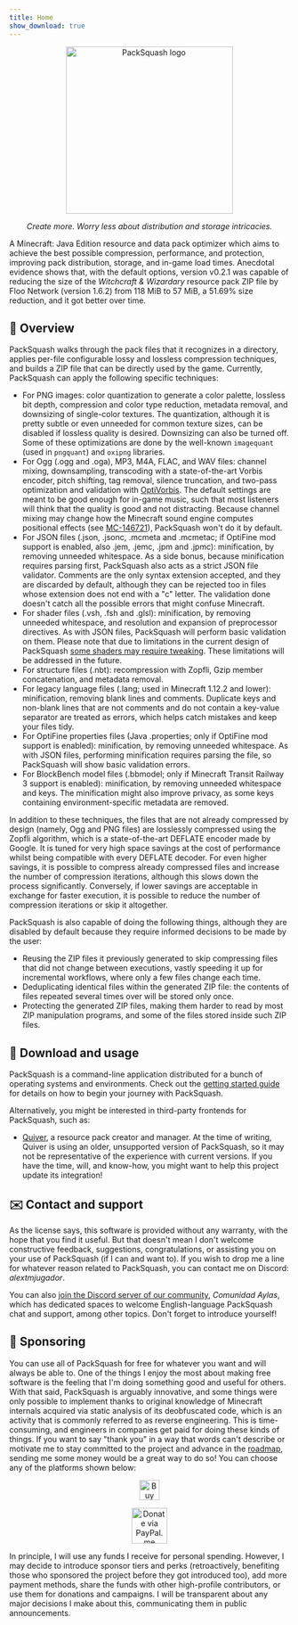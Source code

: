 ```yaml
---
title: Home
show_download: true
---
```


<p align="center"><img src="https://user-images.githubusercontent.com/7822554/243825966-500faa74-de2f-462a-8f76-3a122b69856e.png" alt="PackSquash logo" width="300" height="300"></p>
<p align="center"><i>Create more. Worry less about distribution and storage intricacies.</i></p>

A Minecraft: Java Edition resource and data pack optimizer which aims to achieve
the best possible compression, performance, and protection, improving pack
distribution, storage, and in-game load times. Anecdotal evidence shows that,
with the default options, version v0.2.1 was capable of reducing the size of the
_Witchcraft & Wizardary_ resource pack ZIP file by Floo Network (version 1.6.2)
from 118 MiB to 57 MiB, a 51.69% size reduction, and it got better over time.

## 🔎 Overview

PackSquash walks through the pack files that it recognizes in a directory,
applies per-file configurable lossy and lossless compression techniques, and
builds a ZIP file that can be directly used by the game. Currently, PackSquash
can apply the following specific techniques:

- For PNG images: color quantization to generate a color palette, lossless bit
  depth, compression and color type reduction, metadata removal, and downsizing
  of single-color textures. The quantization, although it is pretty subtle or
  even unneeded for common texture sizes, can be disabled if lossless quality is
  desired. Downsizing can also be turned off. Some of these optimizations are
  done by the well-known `imagequant` (used in `pngquant`) and `oxipng`
  libraries.
- For Ogg (.ogg and .oga), MP3, M4A, FLAC, and WAV files: channel mixing,
  downsampling, transcoding with a state-of-the-art Vorbis encoder, pitch
  shifting, tag removal, silence truncation, and two-pass optimization and
  validation with [OptiVorbis](https://github.com/OptiVorbis/OptiVorbis). The
  default settings are meant to be good enough for in-game music, such that most
  listeners will think that the quality is good and not distracting. Because
  channel mixing may change how the Minecraft sound engine computes positional
  effects (see [MC-146721](https://bugs.mojang.com/browse/MC-146721)),
  PackSquash won't do it by default.
- For JSON files (.json, .jsonc, .mcmeta and .mcmetac; if OptiFine mod support
  is enabled, also .jem, .jemc, .jpm and .jpmc): minification, by removing
  unneeded whitespace. As a side bonus, because minification requires parsing
  first, PackSquash also acts as a strict JSON file validator. Comments are the
  only syntax extension accepted, and they are discarded by default, although
  they can be rejected too in files whose extension does not end with a "c"
  letter. The validation done doesn't catch all the possible errors that might
  confuse Minecraft.
- For shader files (.vsh, .fsh and .glsl): minification, by removing unneeded
  whitespace, and resolution and expansion of preprocessor directives. As with
  JSON files, PackSquash will perform basic validation on them. Please note that
  due to limitations in the current design of PackSquash [some shaders may
  require
  tweaking](https://github.com/ComunidadAylas/PackSquash/issues/187#issuecomment-1499365532).
  These limitations will be addressed in the future.
- For structure files (.nbt): recompression with Zopfli, Gzip member
  concatenation, and metadata removal.
- For legacy language files (.lang; used in Minecraft 1.12.2 and lower):
  minification, removing blank lines and comments. Duplicate keys and non-blank
  lines that are not comments and do not contain a key-value separator are
  treated as errors, which helps catch mistakes and keep your files tidy.
- For OptiFine properties files (Java .properties; only if OptiFine mod support
  is enabled): minification, by removing unneeded whitespace. As with JSON
  files, performing minification requires parsing the file, so PackSquash will
  show basic validation errors.
- For BlockBench model files (.bbmodel; only if Minecraft Transit Railway 3
  support is enabled): minification, by removing unneeded whitespace and keys.
  The minification might also improve privacy, as some keys containing
  environment-specific metadata are removed.

In addition to these techniques, the files that are not already compressed by
design (namely, Ogg and PNG files) are losslessly compressed using the Zopfli
algorithm, which is a state-of-the-art DEFLATE encoder made by Google. It is
tuned for very high space savings at the cost of performance whilst being
compatible with every DEFLATE decoder. For even higher savings, it is possible
to compress already compressed files and increase the number of compression
iterations, although this slows down the process significantly. Conversely, if
lower savings are acceptable in exchange for faster execution, it is possible to
reduce the number of compression iterations or skip it altogether.

PackSquash is also capable of doing the following things, although they are
disabled by default because they require informed decisions to be made by the
user:

- Reusing the ZIP files it previously generated to skip compressing files that
  did not change between executions, vastly speeding it up for incremental
  workflows, where only a few files change each time.
- Deduplicating identical files within the generated ZIP file: the contents of
  files repeated several times over will be stored only once.
- Protecting the generated ZIP files, making them harder to read by most ZIP
  manipulation programs, and some of the files stored inside such ZIP files.

## 🔗 Download and usage

PackSquash is a command-line application distributed for a bunch of operating
systems and environments. Check out the [getting started
guide](https://github.com/ComunidadAylas/PackSquash/wiki/Getting-started) for
details on how to begin your journey with PackSquash.

Alternatively, you might be interested in third-party frontends for PackSquash,
such as:

- [Quiver](https://github.com/DeflatedPickle/Quiver), a resource pack creator
  and manager. At the time of writing, Quiver is using an older, unsupported
  version of PackSquash, so it may not be representative of the experience with
  current versions. If you have the time, will, and know-how, you might want to
  help this project update its integration!

## ✉️ Contact and support

As the license says, this software is provided without any warranty, with the
hope that you find it useful. But that doesn't mean I don't welcome constructive
feedback, suggestions, congratulations, or assisting you on your use of
PackSquash (if I can and want to). If you wish to drop me a line for whatever
reason related to PackSquash, you can contact me on Discord: _alextmjugador_.

You can also [join the Discord server of our
community](https://discord.gg/bGUSamzJYp), _Comunidad Aylas_, which has
dedicated spaces to welcome English-language PackSquash chat and support, among
other topics. Don't forget to introduce yourself!

## 🎁 Sponsoring

You can use all of PackSquash for free for whatever you want and will always be
able to. One of the things I enjoy the most about making free software is the
feeling that I'm doing something good and useful for others. With that said,
PackSquash is arguably innovative, and some things were only possible to
implement thanks to original knowledge of Minecraft internals acquired via
static analysis of its deobfuscated code, which is an activity that is commonly
referred to as reverse engineering. This is time-consuming, and engineers in
companies get paid for doing these kinds of things. If you want to say "thank
you" in a way that words can't describe or motivate me to stay committed to the
project and advance in the
[roadmap](https://github.com/ComunidadAylas/PackSquash/projects/1), sending me
some money would be a great way to do so! You can choose any of the platforms
shown below:

<p align="center"><a href="https://ko-fi.com/K3K758Q08"><img src="https://cdn.ko-fi.com/cdn/kofi2.png?v=2" alt="Buy me a coffee at ko-fi.com" height="36"/></a></p>
<p align="center"><a href="https://www.paypal.me/alejandrogonzalezg98"><img src="https://icon-library.com/images/paypal-donate-icon/paypal-donate-icon-7.jpg" alt="Donate via PayPal.me" height="64"/></a></p>

In principle, I will use any funds I receive for personal spending. However, I
may decide to introduce sponsor tiers and perks (retroactively, benefiting those
who sponsored the project before they got introduced too), add more payment
methods, share the funds with other high-profile contributors, or use them for
donations and campaigns. I will be transparent about any major decisions I make
about this, communicating them in public announcements.
